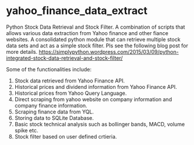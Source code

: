 # yahoo_finance_data_extract
Python Stock Data Retrieval and Stock Filter.
A combination of scripts that allows various data extraction from Yahoo finance and other fiance websites.
A consolidated python module that can retrieve multiple stock data sets and act as a simple stock filter. 
Pls see the following blog post for more details.
https://simplypython.wordpress.com/2015/03/09/python-integrated-stock-data-retrieval-and-stock-filter/

Some of the functionalities include:
1. Stock data retrieved from Yahoo Finance API.
2. Historical prices and dividend information from Yahoo Finance API.
3. Historical prices from Yahoo Query Language.
4. Direct scraping from yahoo website on company information and company finance information.
5. Scraping finance data from YQL.
6. Storing data to SQLite Database.
7. Basic stock technical analysis such as bollinger bands, MACD, volume spike etc.
8. Stock filter based on user defined crtieria.
